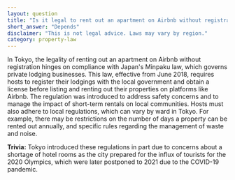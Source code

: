 ```yaml
---
layout: question
title: "Is it legal to rent out an apartment on Airbnb without registration in downtown Tokyo?"
short_answer: "Depends"
disclaimer: "This is not legal advice. Laws may vary by region."
category: property-law
---
```

In Tokyo, the legality of renting out an apartment on Airbnb without registration hinges on compliance with Japan's Minpaku law, which governs private lodging businesses. This law, effective from June 2018, requires hosts to register their lodgings with the local government and obtain a license before listing and renting out their properties on platforms like Airbnb. The regulation was introduced to address safety concerns and to manage the impact of short-term rentals on local communities. Hosts must also adhere to local regulations, which can vary by ward in Tokyo. For example, there may be restrictions on the number of days a property can be rented out annually, and specific rules regarding the management of waste and noise.

**Trivia:** Tokyo introduced these regulations in part due to concerns about a shortage of hotel rooms as the city prepared for the influx of tourists for the 2020 Olympics, which were later postponed to 2021 due to the COVID-19 pandemic.
